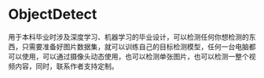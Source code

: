 # ObjectDetect
用于本科毕业时涉及深度学习、机器学习的毕业设计，可以检测任何你想检测的东西，只需要准备好图片数据集，就可以训练自己的目标检测模型，任何一台电脑都可以使用，可以通过摄像头动态使用，也可以检测单张图片，也可以检测一整个视频内容，同时，联系作者支持定制。
